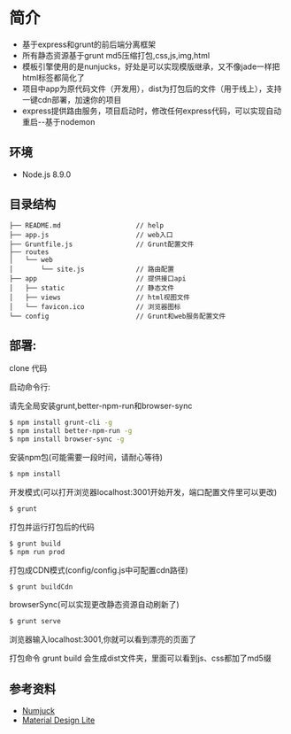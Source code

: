 # 简介

- 基于express和grunt的前后端分离框架
- 所有静态资源基于grunt md5压缩打包,css,js,img,html
- 模板引擎使用的是nunjucks，好处是可以实现模版继承，又不像jade一样把html标签都简化了
- 项目中app为原代码文件（开发用），dist为打包后的文件（用于线上），支持一键cdn部署，加速你的项目
- express提供路由服务，项目启动时，修改任何express代码，可以实现自动重启--基于nodemon

## 环境

- Node.js 8.9.0

## 目录结构

```
├── README.md                   // help
├── app.js                      // web入口
├── Gruntfile.js                // Grunt配置文件
├── routes    
│   └── web                    
│       └── site.js             // 路由配置
├── app                         // 提供接口api
│   ├── static                  // 静态文件
│   ├── views                   // html视图文件
│   └── favicon.ico             // 浏览器图标                
└── config                      // Grunt和web服务配置文件
```

## 部署:

clone 代码

启动命令行:

请先全局安装grunt,better-npm-run和browser-sync
```bash
$ npm install grunt-cli -g
$ npm install better-npm-run -g
$ npm install browser-sync -g
```

安装npm包(可能需要一段时间，请耐心等待)

```bash
$ npm install
```

开发模式(可以打开浏览器localhost:3001开始开发，端口配置文件里可以更改)

```bash
$ grunt
```

打包并运行打包后的代码

```bash
$ grunt build
$ npm run prod
```
打包成CDN模式(config/config.js中可配置cdn路径)

```bash
$ grunt buildCdn
```

browserSync(可以实现更改静态资源自动刷新了)

```bash
$ grunt serve
```

浏览器输入localhost:3001,你就可以看到漂亮的页面了

打包命令 grunt build  会生成dist文件夹，里面可以看到js、css都加了md5缀

## 参考资料

- [Numjuck](https://mozilla.github.io/nunjucks/cn/templating.html)
- [Material Design Lite](https://getmdl.io/)